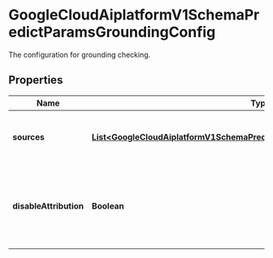 

# GoogleCloudAiplatformV1SchemaPredictParamsGroundingConfig

The configuration for grounding checking.

## Properties

| Name | Type | Description | Notes |
|------------ | ------------- | ------------- | -------------|
|**sources** | [**List&lt;GoogleCloudAiplatformV1SchemaPredictParamsGroundingConfigSourceEntry&gt;**](GoogleCloudAiplatformV1SchemaPredictParamsGroundingConfigSourceEntry.md) | The sources for the grounding checking. |  [optional] |
|**disableAttribution** | **Boolean** | If set, skip finding claim attributions (i.e not generate grounding citation). |  [optional] |




